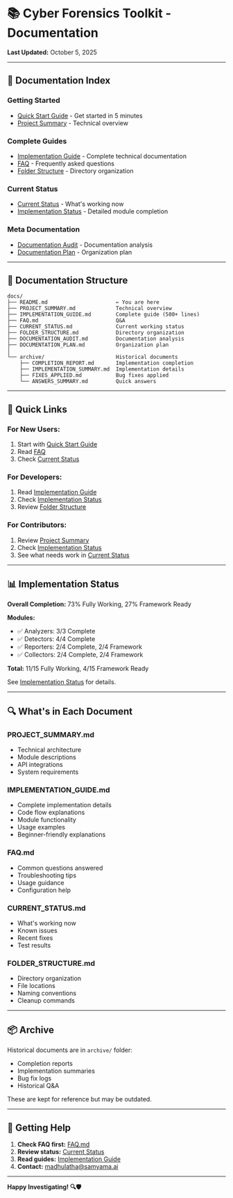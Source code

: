 # 📚 Cyber Forensics Toolkit - Documentation

**Last Updated:** October 5, 2025

---

## 📖 **Documentation Index**

### **Getting Started**
- [Quick Start Guide](../QUICK_START.md) - Get started in 5 minutes
- [Project Summary](PROJECT_SUMMARY.md) - Technical overview

### **Complete Guides**
- [Implementation Guide](IMPLEMENTATION_GUIDE.md) - Complete technical documentation
- [FAQ](FAQ.md) - Frequently asked questions
- [Folder Structure](FOLDER_STRUCTURE.md) - Directory organization

### **Current Status**
- [Current Status](CURRENT_STATUS.md) - What's working now
- [Implementation Status](../todo/STATUS.md) - Detailed module completion

### **Meta Documentation**
- [Documentation Audit](DOCUMENTATION_AUDIT.md) - Documentation analysis
- [Documentation Plan](DOCUMENTATION_PLAN.md) - Organization plan

---

## 📁 **Documentation Structure**

```
docs/
├── README.md                      ← You are here
├── PROJECT_SUMMARY.md             Technical overview
├── IMPLEMENTATION_GUIDE.md        Complete guide (500+ lines)
├── FAQ.md                         Q&A
├── CURRENT_STATUS.md              Current working status
├── FOLDER_STRUCTURE.md            Directory organization
├── DOCUMENTATION_AUDIT.md         Documentation analysis
├── DOCUMENTATION_PLAN.md          Organization plan
│
└── archive/                       Historical documents
    ├── COMPLETION_REPORT.md       Implementation completion
    ├── IMPLEMENTATION_SUMMARY.md  Implementation details
    ├── FIXES_APPLIED.md           Bug fixes applied
    └── ANSWERS_SUMMARY.md         Quick answers
```

---

## 🎯 **Quick Links**

### **For New Users:**
1. Start with [Quick Start Guide](../QUICK_START.md)
2. Read [FAQ](FAQ.md)
3. Check [Current Status](CURRENT_STATUS.md)

### **For Developers:**
1. Read [Implementation Guide](IMPLEMENTATION_GUIDE.md)
2. Check [Implementation Status](../todo/STATUS.md)
3. Review [Folder Structure](FOLDER_STRUCTURE.md)

### **For Contributors:**
1. Review [Project Summary](PROJECT_SUMMARY.md)
2. Check [Implementation Status](../todo/STATUS.md)
3. See what needs work in [Current Status](CURRENT_STATUS.md)

---

## 📊 **Implementation Status**

**Overall Completion:** 73% Fully Working, 27% Framework Ready

**Modules:**
- ✅ Analyzers: 3/3 Complete
- ✅ Detectors: 4/4 Complete
- ✅ Reporters: 2/4 Complete, 2/4 Framework
- ✅ Collectors: 2/4 Complete, 2/4 Framework

**Total:** 11/15 Fully Working, 4/15 Framework Ready

See [Implementation Status](../todo/STATUS.md) for details.

---

## 🔍 **What's in Each Document**

### **PROJECT_SUMMARY.md**
- Technical architecture
- Module descriptions
- API integrations
- System requirements

### **IMPLEMENTATION_GUIDE.md**
- Complete implementation details
- Code flow explanations
- Module functionality
- Usage examples
- Beginner-friendly explanations

### **FAQ.md**
- Common questions answered
- Troubleshooting tips
- Usage guidance
- Configuration help

### **CURRENT_STATUS.md**
- What's working now
- Known issues
- Recent fixes
- Test results

### **FOLDER_STRUCTURE.md**
- Directory organization
- File locations
- Naming conventions
- Cleanup commands

---

## 📦 **Archive**

Historical documents are in `archive/` folder:
- Completion reports
- Implementation summaries
- Bug fix logs
- Historical Q&A

These are kept for reference but may be outdated.

---

## 🚀 **Getting Help**

1. **Check FAQ first:** [FAQ.md](FAQ.md)
2. **Review status:** [Current Status](CURRENT_STATUS.md)
3. **Read guides:** [Implementation Guide](IMPLEMENTATION_GUIDE.md)
4. **Contact:** madhulatha@samyama.ai

---

**Happy Investigating! 🔍🛡️**
